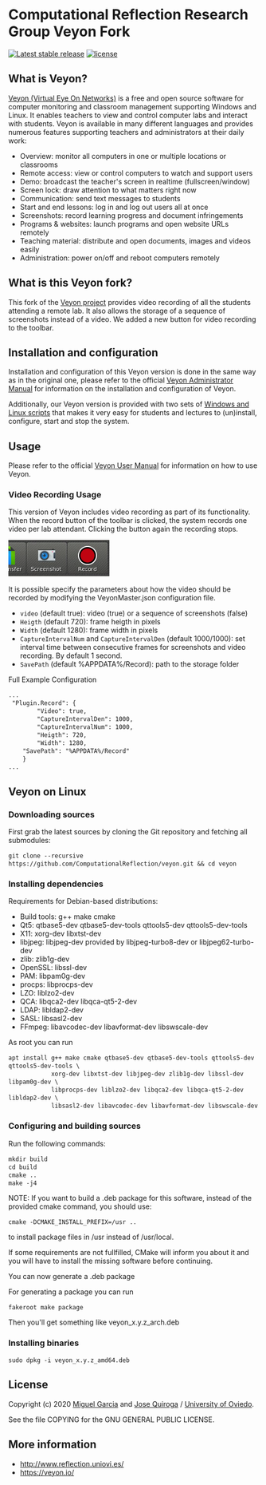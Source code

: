 # Computational Reflection Research Group Veyon Fork

[![Latest stable release](https://img.shields.io/github/v/release/ComputationalReflection/veyon.svg?maxAge=3600)](https://github.com/ComputationalReflection/veyon/releases)
[![license](https://img.shields.io/badge/license-GPLv2-green.svg)](LICENSE)

## What is Veyon?

[Veyon (Virtual Eye On Networks)](https://veyon.io/) is a free and open source software for computer monitoring and classroom
management supporting Windows and Linux. It enables teachers to view and control
computer labs and interact with students. Veyon is available in many different
languages and provides numerous features supporting teachers and administrators
at their daily work:

  * Overview: monitor all computers in one or multiple locations or classrooms
  * Remote access: view or control computers to watch and support users
  * Demo: broadcast the teacher's screen in realtime (fullscreen/window)
  * Screen lock: draw attention to what matters right now
  * Communication: send text messages to students
  * Start and end lessons: log in and log out users all at once
  * Screenshots: record learning progress and document infringements
  * Programs & websites: launch programs and open website URLs remotely
  * Teaching material: distribute and open documents, images and videos easily
  * Administration: power on/off and reboot computers remotely
  

## What is this Veyon fork?

This fork of the [Veyon project](https://github.com/veyon/veyon) provides video recording of all the students attending a remote lab. It also allows the storage of a sequence of screenshots instead of a video. We added a new button for video recording to the toolbar.

## Installation and configuration

Installation and configuration of this Veyon version is done in the same way as in the original one, please refer to the official [Veyon Administrator Manual](https://docs.veyon.io/en/latest/admin/index.html) for information on the installation and configuration of Veyon.

Additionally, our Veyon version is provided with two sets of [Windows and Linux scripts](https://github.com/ComputationalReflection/veyon/tree/master/distribution) that makes it very easy for students and lectures to (un)install, configure, start and stop the system.

## Usage

Please refer to the official [Veyon User Manual](https://docs.veyon.io/en/latest/user/index.html) for information on how to use Veyon.

### Video Recording Usage

This version of Veyon includes video recording as part of its functionality. When the record button of the toolbar is clicked, the system records one video per lab attendant. Clicking the button again the recording stops.
 
![Record Button](record_button.png)

It is possible specify the parameters about how the video should be recorded by modifying the VeyonMaster.json configuration file.
* `video` (default true): video (true) or a sequence of screenshots (false)
* `Heigth` (default 720): frame heigth in pixels
* `Width` (default 1280): frame width in pixels
* `CaptureIntervalNum` and `CaptureIntervalDen` (default 1000/1000): set interval time between consecutive frames for screenshots and video recording. By default 1 second.
* `SavePath` (default %APPDATA%/Record): path to the storage folder

Full Example Configuration 

```shell
...
 "Plugin.Record": {
        "Video": true,
        "CaptureIntervalDen": 1000,
        "CaptureIntervalNum": 1000,
        "Heigth": 720,        
        "Width": 1280,
	"SavePath": "%APPDATA%/Record"
    }
...
```

## Veyon on Linux

### Downloading sources

First grab the latest sources by cloning the Git repository and fetching all submodules:

	git clone --recursive https://github.com/ComputationalReflection/veyon.git && cd veyon


### Installing dependencies

Requirements for Debian-based distributions:

- Build tools: g++ make cmake
- Qt5: qtbase5-dev qtbase5-dev-tools qttools5-dev qttools5-dev-tools
- X11: xorg-dev libxtst-dev
- libjpeg: libjpeg-dev provided by libjpeg-turbo8-dev or libjpeg62-turbo-dev
- zlib: zlib1g-dev
- OpenSSL: libssl-dev
- PAM: libpam0g-dev
- procps: libprocps-dev
- LZO: liblzo2-dev
- QCA: libqca2-dev libqca-qt5-2-dev
- LDAP: libldap2-dev
- SASL: libsasl2-dev
- FFmpeg: libavcodec-dev libavformat-dev libswscale-dev

As root you can run

	apt install g++ make cmake qtbase5-dev qtbase5-dev-tools qttools5-dev qttools5-dev-tools \
	            xorg-dev libxtst-dev libjpeg-dev zlib1g-dev libssl-dev libpam0g-dev \
	            libprocps-dev liblzo2-dev libqca2-dev libqca-qt5-2-dev libldap2-dev \
	            libsasl2-dev libavcodec-dev libavformat-dev libswscale-dev


### Configuring and building sources

Run the following commands:

	mkdir build
	cd build
	cmake ..
	make -j4

NOTE: If you want to build a .deb package for this software, instead of the provided cmake command, you should use:

	cmake -DCMAKE_INSTALL_PREFIX=/usr ..

to install package files in /usr instead of /usr/local.

If some requirements are not fullfilled, CMake will inform you about it and
you will have to install the missing software before continuing.

You can now generate a .deb package

For generating a package you can run

	fakeroot make package

Then you'll get something like veyon_x.y.z_arch.deb

### Installing binaries

	sudo dpkg -i veyon_x.y.z_amd64.deb

## License

Copyright (c) 2020 [Miguel Garcia](http://www.reflection.uniovi.es/miguel) and [Jose Quiroga](http://www.reflection.uniovi.es/quiroga) / [University of Oviedo](http://www.uniovi.es).

See the file COPYING for the GNU GENERAL PUBLIC LICENSE.


## More information

* http://www.reflection.uniovi.es/
* https://veyon.io/
